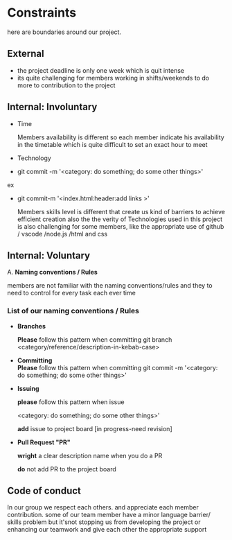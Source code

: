 # Constraints

here are boundaries around our project.

## External

- the project deadline is only one week which is quit intense
- its quite challenging for members working in shifts/weekends to do more to
  contribution to the project

## Internal: Involuntary

- Time

  Members availability is different so each member indicate his availability in
  the timetable which is quite difficult to set an exact hour to meet

- Technology

- git commit -m '<category: do something; do some other things>'

ex

- git commit-m '<index.html:header:add links >'

  Members skills level is different that create us kind of barriers to achieve
  efficient creation also the the verity of Technologies used in this project is
  also challenging for some members, like the appropriate use of github / vscode
  /node.js /html and css

## Internal: Voluntary

A. **Naming conventions / Rules**

members are not familiar with the naming conventions/rules and they to need to
control for every task each ever time

### List of our naming conventions / Rules

- **Branches**

  **Please** follow this pattern when committing git branch
  <category/reference/description-in-kebab-case>

- **Committing**  
   **Please** follow this pattern when committing git commit -m '<category: do something;
  do some other things>'

- **Issuing**

  **please** follow this pattern when issue

  <category: do something; do some other things>'

  **add** issue to project board [in progress-need revision]

- **Pull Request "PR"**

  **wright** a clear description name when you do a PR

  **do** not add PR to the project board

## Code of conduct

In our group we respect each others. and appreciate each member contribution.
some of our team member have a minor language barrier/ skills problem but
it'snot stopping us from developing the project or enhancing our teamwork and
give each other the appropriate support
